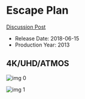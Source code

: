 # Escape Plan

[Discussion Post](https://www.avsforum.com/threads/bass-eq-for-filtered-movies.2995212/post-58252568)

* Release Date: 2018-06-15
* Production Year: 2013

## 4K/UHD/ATMOS

![img 0](https://i.imgur.com/Sj80g64.jpg)

![img 1](https://i.imgur.com/96UHUqB.png)

